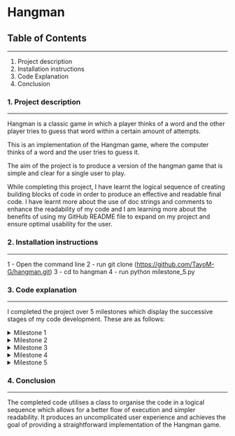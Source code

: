
# Hangman

## Table of Contents
----------------------------------------
1. Project description
2. Installation instructions
3. Code Explanation
4. Conclusion


### 1. Project description
----------------------------------------
Hangman is a classic game in which a player thinks of a word and the other player tries to guess that word within a certain amount of attempts.

This is an implementation of the Hangman game, where the computer thinks of a word and the user tries to guess it. 

The aim of the project is to produce a version of the hangman game that is simple and clear for a single user to play.

While completing this project, I have learnt the logical sequence of creating building blocks of code in order to produce an effective and readable final code. I have learnt more about the use of doc strings and comments to enhance the readability of my code and I am learning more about the benefits of using my GitHub README file to expand on my project and ensure optimal usability for the user.

### 2. Installation instructions
---------------------------------------
      
1 - Open the command line
2 - run git clone (https://github.com/TayoM-G/hangman.git)
3 - cd to hangman
4 - run python milestone_5.py      
      

### 3. Code explanation
--------------------------------------

I completed the project over 5 milestones which display the successive stages of my code development. These are as follows:

<details>
<summary>Milestone 1</summary>
      
- Created new Github repo called __hangman__.
- Cloned new GitHub repo onto local system using [hangman](https://github.com/TayoM-G/hangman.git/) (https://github.com/TayoM-G/hangman.git/)

</details>

<details>
<summary> Milestone 2</summary>
      
- Milestone 2 cotninues from milestone 1.
- Defined a list of words.
- Chose a random word from the list by importing the _random module_ and using the _choice_ method.
- Assigned the random word to a variable called __'word'__ and printed the __'word'__ variable.
- Asked the user for input and assigned this to a variable called __'guess'__.
- Checked that the input was a single character using an _if-else_ statement.
- When _if_ condition met, printed a message to inform user that their input was accepted.
- When _if_ condition not met, _else_ block is executed and prints a message to inform user that their input was not accepted.
- Updated GitHub repo with code changes by staging, committing and pushing changes to my GitHub repo.

```python
import random

word_list = ['apple', 'pear', 'plum', 'orange', 'banana']
print(word_list)

word = random.choice(word_list)
print(word)

guess = input("Enter a single letter: ")

if len(guess) == 1 and guess.isalpha() == True:
    print("Good guess!")
else:
    print("Oops! That is not a valid input.")
```
</details>

<details>
<summary> Milestone 3</summary>

- Milestone 3 cotinues from milestone 2.
- Iteratively checked if the input was a valid guess:
  
  - Created a _while loop_ and set condition to _True_ to  ensure that the code runs continuously.
  - Used code detailed in milestone 2 in the body of the loop to ask the user for input, assign the user input to __'guess'__ variable and check the input is a single letter.
  - Used a _break_ clause to break out of the loop if __'guess'__ variable passes checks.
  - Used else block to print a message to inform the user if __'guess'__ does not pass checks.
  
- Checked whether the guess was in the word:
  
  - Created an _if_ statemnt to check if the guess is in the word.
  - Used a formatted string to print a messgae to inform the user that the guess is in the word.
  - Created a else block to print a message, using a formattted string, to inform the user when guess is not in the word.
    
- Created __check_guess__ and __ask_for_input__ functions to group relevant code:
  
  - __check_guess__ function has __'guess'__ passed in as a parameter and holds the code to check if the guess is in the word.
  - Used the _lower_ method to convert guess into lower case.
  - __ask_for_input__ function contains the code that iteratively checks if the input is a valid guess.
  - The __check_guess__ function is walled within the __ask_for_input__ function but it is executed outside of the _while_ loop.
- Updated GitHub repo with code changes by staging, committing and pushing changes to my GitHub repo.
  
```python
import random


word_list = ['apple', 'pear', 'plum', 'orange', 'banana']
word = random.choice(word_list)
print(word)


def check_guess(guess):
    """Checks if the letter guessed is in the random word.

    Parameters:

        guess (str): a single letter input from user.
    """
    guess = guess.lower()
    if guess in word:
        print(f"Good guess! {guess} is in the word.")
    else:
        print(f"Sorry, {guess} is not in the word. Try again.")


def ask_for_input():
    """Checks if user input is valid."""

    while True:
        guess = input("Enter a single letter: ")
        if len(guess) == 1 and guess.isalpha() == True:
           break
        else:
            print("Invalid letter. Please, enter a single alphabetical character.")
    check_guess(guess)
```
</details>

<details>
<summary> Milestone 4</summary>

- Milestone 4 continues from milestone 3.
- Created a class called __Hangman__:
  -  Initialised the class using ____init____ mehod and passed __'word_list'__ and __'num_lives'__ as parameters.
  -  Initialised the following attributes: __'word', 'word_guessed', 'num_letters', 'num_lives', 'word_list', 'list_of_guesses'__.
  -  Placed __check_guess__ function within the class as a method and passed __'guess'__ to the method as a parameter:
      - Created a _for_ loop that loops through each letter of the word.
      - Witihin the _for_ loop, I used an _if_ statement to check if the letter is equal to guess.
      - Used the _enummerate_ method to loop through and index each letter.
      - Reuced the variable __'num_letters'__ by one, outside of the _for_ loop.
      - When letter is __NOT__ in the word, used else block to reduce __'num_lives'__ by 1.
      - Printed a message to inform the user that the letter is not in the word and how many lives they have left.
  -  Placed __ask_for_input__ function within the class as a method:
      - Used _elif_ statement to check if __'guess'__ was already in the __'list_of_guesses'__.
      - Printed a message to inform the user that the guess has already been tried.
      - Used else block to call __check_guess__ method when single letter guess is not in __'ist_of_guesses'__.
      - Used _append_ method to add __'guess'__ to the __"list_of_guesses'__.
- Updated GitHub repo with code changes by staging, committing and pushing changes to my GitHub repo.

```python
import random


word_list = ['apple', 'pear', 'plum', 'orange', 'banana']
word = random.choice(word_list)
print(word)


class Hangman:
    def __init__(self, word_list, num_lives = 5):
        self.word = word
        self.word_guessed = ["_"] * len(word)
        self.num_letters = len(set(word))
        self.num_lives = num_lives
        self.word_list = word_list
        self.list_of_guesses = []

    def check_guess(self, guess):
        guess = guess.lower()
        if guess in word:
            print(f"Good guess! {guess} is in the word.")
            for index, letter in enumerate(word):
                if letter == guess:
                    self.word_guessed[index] = letter
            self.num_letters -= 1
        else:
            self.num_lives -= 1
            print(f"Sorry, {guess} is not in the word. Try again.")
            print(f"You have {self.num_lives} lives left")

    def ask_for_input(self):
        while True:
            guess = input("Enter a single letter: ")
            if len(guess) != 1 or guess.isalpha() == False:
                print("Invalid letter. Please, enter a single alphabetical character.")
            elif guess in self.list_of_guesses:
                print("You already tried that letter!")
            else:
                self.check_guess(guess)
                self.list_of_guesses.append(guess)

letter_guess = Hangman(['apple', 'pear', 'plum', 'orange', 'banana']) 
letter_guess.ask_for_input()
```
</details>

<details>
<summary> Milestone 5</summary>

- Coded the logic of the game:
  - Created a function called __play_game__ which takes in __'word_list'__ as a parameter:
    - Created a variable valled __'num_lives'__ and assigned it a value of 5.
    - Created an instance of Hangman class and assigned it to a variable called __'game'__.
    - Passed __'word_list"__ and __'num_lives'__ as arguments to the __'game'__ object.
    - Used a _while_ loop set to _True_. Within this, I used an _if_ statement to check if __'num_lives'__ is 0. When this condiion is met, a messgae is printed to inform the user that they have lost the game.
    - Used _elif_ staatement to check if __'num_letters'__ is greater than 0. When this condition is met, the __ask_for_input__ method is called to continue the game.
    - Used _elif_ statement to check if __'num_lives'__ is not 0 and __'num_letters'__ is not greater than 0. When this condition is met, a message is printed to inform the user that they have won the game. 
- Called __play_game__ function with the list of words passed as an argument.
- Updated GitHub repo with code changes by staging, committing and pushing changes to my GitHub repo.

```python
import random # imports random module


word_list = ['apple', 'pear', 'plum', 'orange', 'banana']


class Hangman:
    """
    A class used to execute Hangman game.

    Parameters:
    ----------
    num_lives: int 
               The number of lives the player has at the start of the game.
    word_list: list
               A list of words.

    Attributes:
    ----------
    word: str
          the word to be guessed, picked at random from word_list.
    word_guessed: list
                  A list of the letters of the word, with _ for each letter not yet guessed.
    num_letters:  int
                  The number of unique letters in the word that have not been guessed yet.
    num_lives: int
               The number of lives the player has at the start of the game.
    word_list: list
               A list of words.
    list_of_guesses: list
                     A list of the guesses that have already been tried.

    """

    def __init__(self, word_list, num_lives = 5):
        """
        Initialises attributes for the Hangman class.
        See class docstring for details of attributes.
        """
        self.word = random.choice(word_list)
        self.word_guessed = ["_"] * len(self.word)
        self.num_letters = len(set(self.word))
        self.num_lives = num_lives
        self.word_list = word_list
        self.list_of_guesses = []


    def _check_guess(self, guess):
        """
        This method checks that the letter guessed is in the word and replaces 
        corresponding '_' with the letter.

        Parameters:
        ----------
        guess: str
               single letter entered by player.
        """
        guess = guess.lower() # converts the guess to lower case
        if guess in self.word: # checks if guess is in the random word chosen by the computer
            print(f"Good guess! {guess} is in the word.")
            for index, letter in enumerate(self.word): # loops through and indexes each letter of the word
                if letter == guess: # checks if letter is equal to guess
                    self.word_guessed[index] = letter # places the letter guessed in the corresponding index of the word to replace '_'
            self.num_letters -= 1
            print(self.word_guessed)
        else:
            self.num_lives -= 1
            print(f"Sorry, {guess} is not in the word. Try again.")
            print(f"You have {self.num_lives} lives left")


    def ask_for_input(self):
        """
        This method asks the player to input a single letter, then checks that the 
        input is valid and has not been previouly entered. 
        """
        while True: # iterates over proceeding code 
            guess = input("Enter a single letter: ") # asks user for input and assigns the input to a variable called 'guess'
            if len(guess) != 1 or guess.isalpha() == False: # checks if the input is equal to 1 and is alphabetical
                print("Invalid letter. Please, enter a single alphabetical character.")
            elif guess in self.list_of_guesses: # checks if input has already been entered
                print("You already tried that letter!")
            else:
                self._check_guess(guess) # calls check_guess method
                self.list_of_guesses.append(guess) # appends guess to list_of_guesses
                break # breaks out of the while loop


def play_game(word_list):
    """
    This function executes the Hangman game and confirms whether the player has
    won or lost the game.

    Parameters:
    ----------
    word_list: list 
               A list of words.
    """
    num_lives = 5
    game = Hangman(word_list, num_lives) # an instance of the Hangman class. Has word_list and num_lives passed as arguments
    while True: # iterates over proceeding code 
        if game.num_lives == 0: # checks if number of lives is 0
            print("You lost!")
            break
        elif game.num_letters > 0: # checks if number of letters is greater than 0
            game.ask_for_input()
        elif game.num_lives != 0 and game.num_letters == 0: # checks if number of lives is not 0 and number of letters is not gretaer than 0
            print("Congratulations. You won the game!")
            break


play_game(['apple', 'pear', 'plum', 'orange', 'banana'])


```
</details>

### 4. Conclusion
---------------------------------------------

The completed code utilises a class to organise the code in a logical sequence which allows for a better flow of execution and simpler readability. It produces an uncomplicated user experience and achieves the goal of providing a straightforward implementation of the Hangman game.
